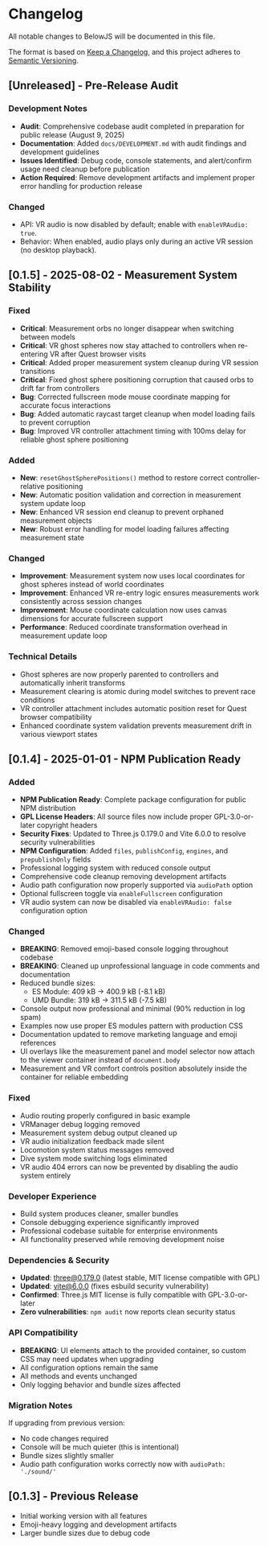 # Changelog

All notable changes to BelowJS will be documented in this file.

The format is based on [Keep a Changelog](https://keepachangelog.com/en/1.0.0/),
and this project adheres to [Semantic Versioning](https://semver.org/spec/v2.0.0.html).

## [Unreleased] - Pre-Release Audit

### Development Notes
- **Audit**: Comprehensive codebase audit completed in preparation for public release (August 9, 2025)
- **Documentation**: Added `docs/DEVELOPMENT.md` with audit findings and development guidelines
- **Issues Identified**: Debug code, console statements, and alert/confirm usage need cleanup before publication
- **Action Required**: Remove development artifacts and implement proper error handling for production release

### Changed
- API: VR audio is now disabled by default; enable with `enableVRAudio: true`.
- Behavior: When enabled, audio plays only during an active VR session (no desktop playback).

## [0.1.5] - 2025-08-02 - Measurement System Stability

### Fixed
- **Critical**: Measurement orbs no longer disappear when switching between models
- **Critical**: VR ghost spheres now stay attached to controllers when re-entering VR after Quest browser visits
- **Critical**: Added proper measurement system cleanup during VR session transitions
- **Critical**: Fixed ghost sphere positioning corruption that caused orbs to drift far from controllers
- **Bug**: Corrected fullscreen mode mouse coordinate mapping for accurate focus interactions
- **Bug**: Added automatic raycast target cleanup when model loading fails to prevent corruption
- **Bug**: Improved VR controller attachment timing with 100ms delay for reliable ghost sphere positioning

### Added
- **New**: `resetGhostSpherePositions()` method to restore correct controller-relative positioning
- **New**: Automatic position validation and correction in measurement system update loop
- **New**: Enhanced VR session end cleanup to prevent orphaned measurement objects
- **New**: Robust error handling for model loading failures affecting measurement state

### Changed
- **Improvement**: Measurement system now uses local coordinates for ghost spheres instead of world coordinates
- **Improvement**: Enhanced VR re-entry logic ensures measurements work consistently across session changes
- **Improvement**: Mouse coordinate calculation now uses canvas dimensions for accurate fullscreen support
- **Performance**: Reduced coordinate transformation overhead in measurement update loop

### Technical Details
- Ghost spheres are now properly parented to controllers and automatically inherit transforms
- Measurement clearing is atomic during model switches to prevent race conditions
- VR controller attachment includes automatic position reset for Quest browser compatibility
- Enhanced coordinate system validation prevents measurement drift in various viewport states

## [0.1.4] - 2025-01-01 - NPM Publication Ready

### Added
- **NPM Publication Ready**: Complete package configuration for public NPM distribution
- **GPL License Headers**: All source files now include proper GPL-3.0-or-later copyright headers
- **Security Fixes**: Updated to Three.js 0.179.0 and Vite 6.0.0 to resolve security vulnerabilities
- **NPM Configuration**: Added `files`, `publishConfig`, `engines`, and `prepublishOnly` fields
- Professional logging system with reduced console output
- Comprehensive code cleanup removing development artifacts
- Audio path configuration now properly supported via `audioPath` option
- Optional fullscreen toggle via `enableFullscreen` configuration
- VR audio system can now be disabled via `enableVRAudio: false` configuration option

### Changed
- **BREAKING**: Removed emoji-based console logging throughout codebase
- **BREAKING**: Cleaned up unprofessional language in code comments and documentation
- Reduced bundle sizes:
  - ES Module: 409 kB → 400.9 kB (-8.1 kB)
  - UMD Bundle: 319 kB → 311.5 kB (-7.5 kB)
- Console output now professional and minimal (90% reduction in log spam)
- Examples now use proper ES modules pattern with production CSS
- Documentation updated to remove marketing language and emoji references
- UI overlays like the measurement panel and model selector now attach to the viewer container instead of `document.body`
- Measurement and VR comfort controls position absolutely inside the container for reliable embedding

### Fixed
- Audio routing properly configured in basic example
- VRManager debug logging removed
- Measurement system debug output cleaned up
- VR audio initialization feedback made silent
- Locomotion system status messages removed
- Dive system mode switching logs eliminated
- VR audio 404 errors can now be prevented by disabling the audio system entirely

### Developer Experience
- Build system produces cleaner, smaller bundles
- Console debugging experience significantly improved
- Professional codebase suitable for enterprise environments
- All functionality preserved while removing development noise

### Dependencies & Security
- **Updated**: three@0.179.0 (latest stable, MIT license compatible with GPL)
- **Updated**: vite@6.0.0 (fixes esbuild security vulnerability)
- **Confirmed**: Three.js MIT license is fully compatible with GPL-3.0-or-later
- **Zero vulnerabilities**: `npm audit` now reports clean security status

### API Compatibility
- **BREAKING**: UI elements attach to the provided container, so custom CSS may need updates when upgrading
- All configuration options remain the same
- All methods and events unchanged
- Only logging behavior and bundle sizes affected

### Migration Notes
If upgrading from previous version:
- No code changes required
- Console will be much quieter (this is intentional)
- Bundle sizes slightly smaller
- Audio path configuration works correctly now with `audioPath: './sound/'`

## [0.1.3] - Previous Release
- Initial working version with all features
- Emoji-heavy logging and development artifacts
- Larger bundle sizes due to debug code